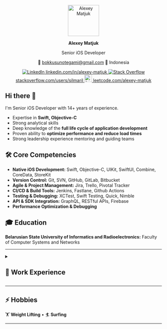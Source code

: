 <p align="center">
  <img src="https://avatars.githubusercontent.com/u/3024819?v=4" alt="Alexey Matjuk" width="100" height="100">
  <p align="center">
  <strong>Alexey Matjuk</strong>
  </p>
  <p align="center">
  Senior iOS Developer
  </p>
  <p align="center">
  📧 <a href="mailto:bokkusunotegami@gmail.com">bokkusunotegami@gmail.com</a> 📍 Indonesia
  </p>
</p>

<p align="center">
  <a href="https://linkedin.com/in/alexey-matjuk" target="_blank">
    <img src="https://cdn-icons-png.flaticon.com/24/3536/3536505.png" alt="LinkedIn">
    linkedin.com/in/alexey-matjuk
  </a>
  <a href="https://stackoverflow.com/users/silmaril" target="_blank">
    <img src="https://cdn-icons-png.flaticon.com/24/2111/2111628.png" alt="Stack Overflow">
    stackoverflow.com/users/silmaril
  </a>
  <a href="https://www.leetcode.com/alexey-matjuk" target="_blank">
    <img src="https://upload.wikimedia.org/wikipedia/commons/1/19/LeetCode_logo_black.png" width="24" height="24" alt="LeetCode">
    leetcode.com/alexey-matjuk
  </a>
</p>

## Hi there 👋
I'm Senior iOS Developer with 14+ years of experience.

- Expertise in **Swift, Objective-C**  
- Strong analytical skills  
- Deep knowledge of the **full life cycle of application development**  
- Proven ability to **optimize performance and reduce load times**  
- Strong leadership experience mentoring and guiding teams  

## 🛠 Core Competencies
- **Native iOS Development:** Swift, Objective-C, UIKit, SwiftUI, Combine, CoreData, StoreKit  
- **Version Control:** Git, SVN, GitHub, GitLab, Bitbucket  
- **Agile & Project Management:** Jira, Trello, Pivotal Tracker  
- **CI/CD & Build Tools:** Jenkins, Fastlane, Github Actions  
- **Testing & Debugging:** XCTest, Swift Testing, Quick, Nimble
- **API & SDK Integration:** GraphQL, RESTful APIs, Firebase
- **Performance Optimization & Debugging**

## 🎓 Education  

**Belarusian State University of Informatics and Radioelectronics:** Faculty of Computer Systems and Networks

---

<details>
<summary><h2>🚀  Work Experience</h2></summary>

### [**GuideHuman**](https://guidehuman.co) _(Feb 2024 – Aug 2024)_  
**Senior Software Engineer**  
- Developed a **smart social media app** enabling intuitive content sharing and organization  
- Led the **video generation feature**, reducing processing time from **15-20 sec to 3 sec**  
- Designed a custom **animation label inspired by Apple Music karaoke**  
- Optimized internal **sharing API**, making it easier to expand integrations  

---

### **Flow** _(Jun 2023 – Nov 2023)_  
**Lead Software Engineer**  
- Led the development of a **cloud-based property management app**  
- Reworked **app navigation**, enhancing usability and safety  
- Improved **SwiftUI components**, fixing architectural flaws  
- Conducted team training on **SwiftUI layout concepts vs. UIKit**  

---

### [**Memrise - Education Platform**](https://www.memrise.com) _(Nov 2022 – Jun 2023)_  
**Lead Software Engineer**  
- Enhanced **language learning app with 50M+ users**  
- Developed **SwiftGen templates**, streamlining localization  
- Suggested and implemented **Git automation to prevent CI failures**  
- Eliminated long-standing app performance bugs  

---

### [**Tinybeans - Photo Sharing App**](https://tinybeans.com) _(Nov 2020 – Nov 2022)_  
**Senior Software Engineer / Tech Lead**  
- Integrated **SwiftUI** and led architectural improvements  
- Developed advanced **photo & video editing tools**  
- Designed a **subscription discount model** based on user activity  

---

### [**boon.PLANET & boon.**](https://x.com/boon_official) _(Mar 2018 – Jun 2020)_  
**Senior Software Engineer / Team Lead**  
- Built a **fintech banking app** supporting digital and physical Mastercard payments  
- Led a **team of 13 engineers**  
- Implemented **Apple Pay and multiple payment services**  
- Architected the app using **MVVM & Clean Architecture**  

---

### [**bankomo by ReiseBank AG**](https://appadvice.com/app/bankomo/1256304595) _(Nov 2016 – Jun 2020)_  
**Senior Software Engineer / Team Lead**  
- Built a **mobile banking app for ReiseBank AG**  
- Successfully convinced the client to **switch to Swift** for development  
- Delivered the app **on time with industry-leading quality**  

---

### [**Primer iOS SDK v3**](https://github.com/goprimer/primer-ios-sdk) _(Jul 2015 – Jul 2016)_  
**Senior Software Engineer**  
- Extensively participated in architecturing of all key parts of SDK
- We created highly testable code base and achieved more than 80% test
coverage
- Suggested and adopted newly introduced Apple's UI tests
- Based on my previous experience encouraged to use Swift for Unit/UI tests,
which allowed us to write them faster
- Accomplished R&D and established all framework guidelines to achieve
compliance of our Objective-C codebase with Swift

---

### [**Pixable (iOS & Android)**](https://avinashadluri.medium.com/pixable-dont-miss-a-single-photo-in-facebook-twitter-recently-though-you-are-busy-here-is-your-photo-70249e61d66a) _(Dec 2013 – Jul 2015)_  
**Middle-Senior Software Engineer**  
- Developed a **news feed and aggregator** for photos and videos from Facebook, Twitter, and Instagram  
- Led the **Objective-C to Swift rewrite**, improving maintainability and modernizing the codebase  
- Implemented a **Pinterest-style grid** for smooth media browsing  
- Created a **custom ReactiveCocoa wrapper for Swift**, enabling declarative programming  

---

### [**IntellaCar**](https://appadvice.com/app/intellacar-hd/456679848) _(Nov 2011 – Dec 2013)_  
**Junior-Middle Software Engineer**  
- Developed a **mobile sales platform** for car dealerships, eliminating knowledge gaps for consultants  
- Integrated **CARFAX API**, enabling instant vehicle history reports  
- Optimized database queries, improving **UI performance and data syncing**  
- Led the architecture of a **sync application** to retrieve car data from multiple sources  

</details>

---
## ⚡ Hobbies  
🏋️ **Weight Lifting** • 🏄 **Surfing**

---


